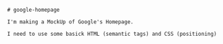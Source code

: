     # google-homepage

    I'm making a MockUp of Google's Homepage.

    I need to use some basick HTML (semantic tags) and CSS (positioning)
